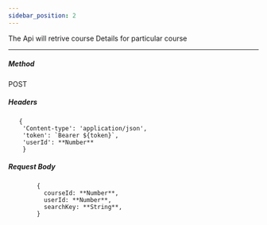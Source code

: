 ```yaml
---
sidebar_position: 2
---
```



The Api will retrive course Details for particular course

---------------------------------

##### Method
POST

##### Headers
```
   {
    'Content-type': 'application/json',
    'token': `Bearer ${token}`, 
    'userId': **Number**
    }
```

##### Request Body
```
        {
          courseId: **Number**,
          userId: **Number**,
          searchKey: **String**,
        }
```
